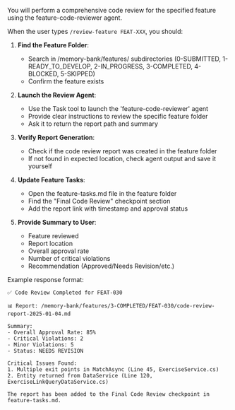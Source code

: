 You will perform a comprehensive code review for the specified feature using the feature-code-reviewer agent.

When the user types `/review-feature FEAT-XXX`, you should:

1. **Find the Feature Folder**:
   - Search in /memory-bank/features/ subdirectories (0-SUBMITTED, 1-READY_TO_DEVELOP, 2-IN_PROGRESS, 3-COMPLETED, 4-BLOCKED, 5-SKIPPED)
   - Confirm the feature exists

2. **Launch the Review Agent**:
   - Use the Task tool to launch the 'feature-code-reviewer' agent
   - Provide clear instructions to review the specific feature folder
   - Ask it to return the report path and summary

3. **Verify Report Generation**:
   - Check if the code review report was created in the feature folder
   - If not found in expected location, check agent output and save it yourself

4. **Update Feature Tasks**:
   - Open the feature-tasks.md file in the feature folder
   - Find the "Final Code Review" checkpoint section
   - Add the report link with timestamp and approval status

5. **Provide Summary to User**:
   - Feature reviewed
   - Report location
   - Overall approval rate
   - Number of critical violations
   - Recommendation (Approved/Needs Revision/etc.)

Example response format:
```
✅ Code Review Completed for FEAT-030

📊 Report: /memory-bank/features/3-COMPLETED/FEAT-030/code-review-report-2025-01-04.md

Summary:
- Overall Approval Rate: 85%
- Critical Violations: 2
- Minor Violations: 5
- Status: NEEDS REVISION

Critical Issues Found:
1. Multiple exit points in MatchAsync (Line 45, ExerciseService.cs)
2. Entity returned from DataService (Line 120, ExerciseLinkQueryDataService.cs)

The report has been added to the Final Code Review checkpoint in feature-tasks.md.
```